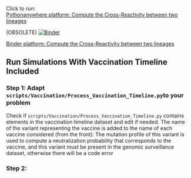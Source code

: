 Click to run:  
[Pythonanywhere platform: Compute the Cross-Reactivity between two lineages](https://projects-raharinirina.pythonanywhere.com/vasil/FoldR_PNeut/)

(OBSOLETE)
[![Binder](https://mybinder.org/badge_logo.svg)](https://mybinder.org/v2/gh/AlexiaNomena/VASIL_Extra/HEAD?urlpath=%2Fvoila%2Frender%2FCross_Demo.ipynb)

[Binder platform: Compute the Cross-Reactivity between two lineages](https://mybinder.org/v2/gh/AlexiaNomena/VASIL_Extra/HEAD?urlpath=%2Fvoila%2Frender%2FCross_Demo.ipynb)

## Run Simulations With Vaccination Timeline Included

### Step 1: Adapt `scripts/Vaccination/Process_Vaccination_Timeline.py`to your problem

Check if `scripts/Vaccination/Process_Vaccination_Timeline.py` contains elements in the vaccination timeline dataset and edit if needed.
The name of the variant representing the vaccine is added to the name of each vaccine considered (from the front): The mutation profile of this variant is used to compute a neutralization probability that corresponds to the vaccine, and this variant must be present in the genomic surveillance dataset, otherwise there will be a code error


### Step 2: 
